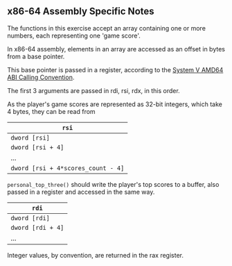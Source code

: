 ## x86-64 Assembly Specific Notes

The functions in this exercise accept an array containing one or more numbers, each representing one 'game score'.

In x86-64 assembly, elements in an array are accessed as an offset in bytes from a base pointer.

This base pointer is passed in a register, according to the [System V AMD64 ABI Calling Convention](https://www.uclibc.org/docs/psABI-x86_64.pdf).

The first 3 arguments are passed in rdi, rsi, rdx, in this order.

As the player's game scores are represented as 32-bit integers, which take 4 bytes, they can be read from

| `rsi`   |
|---|
| `dword [rsi]` |
| `dword [rsi + 4]` |
| ... |
| `dword [rsi + 4*scores_count - 4]` |

`personal_top_three()` should write the player's top scores to a buffer, also passed in a register and accessed in the same way.

| `rdi`   |
|---|
| `dword [rdi]` |
| `dword [rdi + 4]` |
| ... |

Integer values, by convention, are returned in the rax register.
